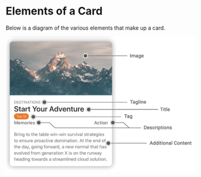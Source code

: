 # Elements of a Card

Below is a diagram of the various elements that make up a card.

![Components of a Card](../../../.gitbook/assets/card-components.png)

